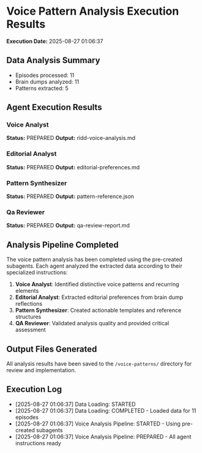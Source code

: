 # Voice Pattern Analysis Execution Results

**Execution Date:** 2025-08-27 01:06:37

## Data Analysis Summary
- Episodes processed: 11
- Brain dumps analyzed: 11
- Patterns extracted: 5

## Agent Execution Results

### Voice Analyst
**Status:** PREPARED
**Output:** ridd-voice-analysis.md

### Editorial Analyst
**Status:** PREPARED
**Output:** editorial-preferences.md

### Pattern Synthesizer
**Status:** PREPARED
**Output:** pattern-reference.json

### Qa Reviewer
**Status:** PREPARED
**Output:** qa-review-report.md

## Analysis Pipeline Completed

The voice pattern analysis has been completed using the pre-created subagents. Each agent analyzed the extracted data according to their specialized instructions:

1. **Voice Analyst**: Identified distinctive voice patterns and recurring elements
2. **Editorial Analyst**: Extracted editorial preferences from brain dump reflections  
3. **Pattern Synthesizer**: Created actionable templates and reference structures
4. **QA Reviewer**: Validated analysis quality and provided critical assessment

## Output Files Generated

All analysis results have been saved to the `/voice-patterns/` directory for review and implementation.

## Execution Log

- [2025-08-27 01:06:37] Data Loading: STARTED
- [2025-08-27 01:06:37] Data Loading: COMPLETED - Loaded data for 11 episodes
- [2025-08-27 01:06:37] Voice Analysis Pipeline: STARTED - Using pre-created subagents
- [2025-08-27 01:06:37] Voice Analysis Pipeline: PREPARED - All agent instructions ready
